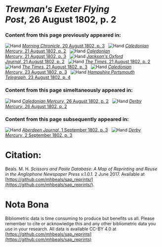 # *Trewman's Exeter Flying Post*, 26 August 1802, p. 2  
  
### Content from this page previously appeared in:  
![Hand](http://scissorsandpaste.net/wp-content/uploads/2017/06/smallhandpointer.png) [*Morning Chronicle*, 20 August 1802, p. 3](https://mhbeals.github.io/sap_html/Morning-Chronicle/Morning-Chronicle-20-August-1802-p-3)  
![Hand](http://scissorsandpaste.net/wp-content/uploads/2017/06/smallhandpointer.png) [*Caledonian Mercury*, 21 August 1802, p. 2](https://mhbeals.github.io/sap_html/Caledonian-Mercury/Caledonian-Mercury-21-August-1802-p-2)  
![Hand](http://scissorsandpaste.net/wp-content/uploads/2017/06/smallhandpointer.png) [*Caledonian Mercury*, 21 August 1802, p. 3](https://mhbeals.github.io/sap_html/Caledonian-Mercury/Caledonian-Mercury-21-August-1802-p-3)  
![Hand](http://scissorsandpaste.net/wp-content/uploads/2017/06/smallhandpointer.png) [*Jackson's Oxford Journal*, 21 August 1802, p. 2](https://mhbeals.github.io/sap_html/Jackson's-Oxford-Journal/Jackson's-Oxford-Journal-21-August-1802-p-2)  
![Hand](http://scissorsandpaste.net/wp-content/uploads/2017/06/smallhandpointer.png) [*The Times*, 21 August 1802, p. 2](https://mhbeals.github.io/sap_html/The-Times/The-Times-21-August-1802-p-2)  
![Hand](http://scissorsandpaste.net/wp-content/uploads/2017/06/smallhandpointer.png) [*The Times*, 21 August 1802, p. 3](https://mhbeals.github.io/sap_html/The-Times/The-Times-21-August-1802-p-3)  
![Hand](http://scissorsandpaste.net/wp-content/uploads/2017/06/smallhandpointer.png) [*Caledonian Mercury*, 23 August 1802, p. 3](https://mhbeals.github.io/sap_html/Caledonian-Mercury/Caledonian-Mercury-23-August-1802-p-3)  
![Hand](http://scissorsandpaste.net/wp-content/uploads/2017/06/smallhandpointer.png) [*Hampshire Portsmouth Telegraph*, 23 August 1802, p. 4](https://mhbeals.github.io/sap_html/Hampshire-Portsmouth-Telegraph/Hampshire-Portsmouth-Telegraph-23-August-1802-p-4)  
  
### Content from this page simeltaneously appeared in:  
![Hand](http://scissorsandpaste.net/wp-content/uploads/2017/06/smallhandpointer.png) [*Caledonian Mercury*, 26 August 1802, p. 2](https://mhbeals.github.io/sap_html/Caledonian-Mercury/Caledonian-Mercury-26-August-1802-p-2)  
![Hand](http://scissorsandpaste.net/wp-content/uploads/2017/06/smallhandpointer.png) [*Derby Mercury*, 26 August 1802, p. 2](https://mhbeals.github.io/sap_html/Derby-Mercury/Derby-Mercury-26-August-1802-p-2)  
  
### Content from this page subsequently appeared in:  
![Hand](http://scissorsandpaste.net/wp-content/uploads/2017/06/smallhandpointer.png) [*Aberdeen Journal*, 1 September 1802, p. 3](https://mhbeals.github.io/sap_html/Aberdeen-Journal/Aberdeen-Journal-1-September-1802-p-3)  
![Hand](http://scissorsandpaste.net/wp-content/uploads/2017/06/smallhandpointer.png) [*Derby Mercury*, 2 September 1802, p. 3](https://mhbeals.github.io/sap_html/Derby-Mercury/Derby-Mercury-2-September-1802-p-3)  


# Citation: 

Beals. M. H. *Scissors and Paste Database: A Map of Reprinting and Reuse in the Anglophone Newspaper Press v.1.0.1.* 2 June 2017. Available at [https://github.com/mhbeals/sap_reprints/](https://github.com/mhbeals/sap_reprints/). 

# Nota Bona

Bibliometric data is time consuming to produce but benefits us all. Please remember to cite or acknowledge this and any other bibliometric data you use in your research. All data is available CC-BY 4.0 at [https://github.com/mhbeals/sap_reprints](https://github.com/mhbeals/sap_reprints)